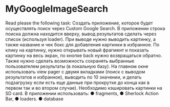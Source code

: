 MyGoogleImageSearch
===================
Read please the following task:
Создать приложение, которое будет осуществлять поиск через Custom Google Search.
В приложении строка поиска должна находится вверху, вывод результатов сделать через список (используя loader). 
При выводе нужно выводить картинку, а также название и чек бокс для добавления картинки в избранное. 
По клику на картинку, нужно открывать новый фрагмент и показать картинку на весь экран, по кнопке back нужно возвращаться 
обратно. Также нужно сделать возможность сохранять выбранные пользователем результаты (в локальную базу).
На главном окне использовать view pager с двумя вкладками (поиск с выводом результатов и избранное), выводить 
по 10 значении, и делать подзагрузку если есть еще данные при прокрутке до конца как в первом так и во втором случае). 
Необходимо кэшировать картинки на SD card.
В приложении использовать: ● fragments,
● Sherlock Action Bar,
● loaders.
● database
